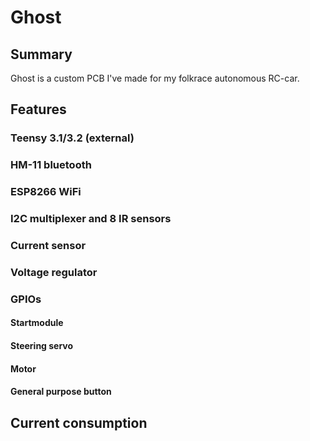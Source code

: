 # Ghost

## Summary

Ghost is a custom PCB I've made for my folkrace autonomous RC-car.

## Features

### Teensy 3.1/3.2 (external)
### HM-11 bluetooth
### ESP8266 WiFi
### I2C multiplexer and 8 IR sensors
### Current sensor
### Voltage regulator
### GPIOs
#### Startmodule
#### Steering servo
#### Motor
#### General purpose button

## Current consumption
